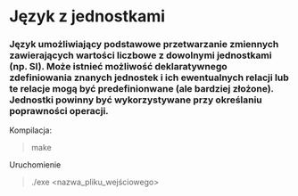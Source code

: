 # Język z jednostkami
### Język umożliwiający podstawowe przetwarzanie zmiennych zawierających wartości liczbowe z dowolnymi jednostkami (np. SI). Może istnieć możliwość deklaratywnego zdefiniowania znanych jednostek i ich ewentualnych relacji lub te relacje mogą być predefinionwane (ale bardziej złożone). Jednostki powinny być wykorzystywane przy określaniu poprawności operacji.

Kompilacja:
> make

Uruchomienie
> ./exe <nazwa_pliku_wejściowego>
